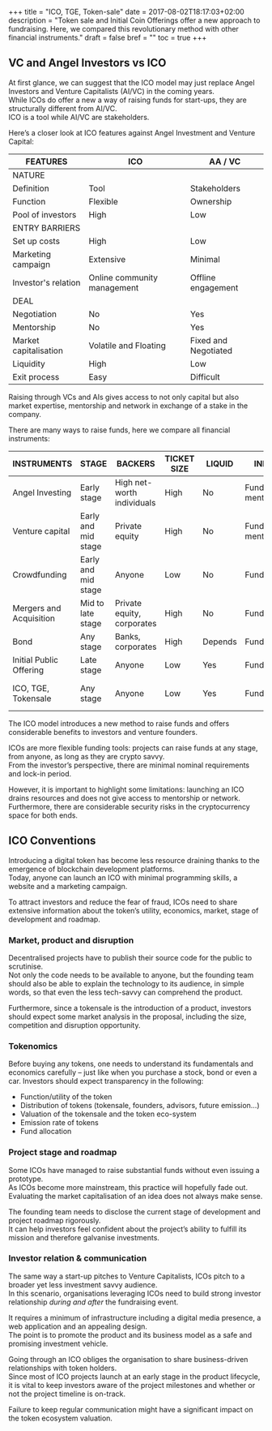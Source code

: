 +++
title = "ICO, TGE, Token-sale"
date = 2017-08-02T18:17:03+02:00
description = "Token sale and Initial Coin Offerings offer a new approach to fundraising. Here, we compared this revolutionary method with other financial instruments."
draft = false
bref = ""
toc = true
+++

## VC and Angel Investors vs ICO

At first glance, we can suggest that the ICO model may just replace Angel Investors and Venture Capitalists (AI/VC) in the coming years.  
While ICOs do offer a new a way of raising funds for start-ups, they are structurally different from AI/VC.  
ICO is a tool while AI/VC are stakeholders.

Here’s a closer look at ICO features against Angel Investment and Venture Capital:

<table class="table table-sm">
  <thead>
    <tr class="text-center">
      <th class="text-left">FEATURES</th>
      <th class="text-center">ICO</th>
      <th class="text-center">AA / VC</th>
    </tr>
  </thead>
  <tbody>
    <tr>
      <td colspan="3" class="table-secondary text-center">NATURE</td>
    </tr>
    <tr>
      <td class="text-left">Definition</td>
      <td class="text-center">Tool</td>
      <td class="text-center">Stakeholders</td>
    </tr>
    <tr>
      <td class="text-left">Function</td>
      <td class="text-center">Flexible</td>
      <td class="text-center">Ownership</td>
    </tr>
    <tr>
      <td class="text-left">Pool of investors</td>
      <td class="text-center">High</td>
      <td class="text-center">Low</td>
    </tr>
    <tr>
      <td colspan="3" class="table-secondary text-center">ENTRY BARRIERS</td>
    </tr>
    <tr>
      <td class="text-left">Set up costs</td>
      <td class="text-center">High</td>
      <td class="text-center">Low</td>
    </tr>
    <tr>
      <td class="text-left">Marketing campaign</td>
      <td class="text-center">Extensive</td>
      <td class="text-center">Minimal</td>
    </tr>
    <tr>
      <td class="text-left">Investor's relation</td>
      <td class="text-center">Online community management</td>
      <td class="text-center">Offline engagement</td>
    </tr>
    <tr>
      <td colspan="3" class="table-secondary text-center">DEAL</td>
    </tr>
    <tr>
      <td class="text-left">Negotiation</td>
      <td class="text-center">No</td>
      <td class="text-center">Yes</td>
    </tr>
    <tr>
      <td class="text-left">Mentorship</td>
      <td class="text-center">No</td>
      <td class="text-center">Yes</td>
    </tr>
    <tr>
      <td class="text-left">Market capitalisation</td>
      <td class="text-center">Volatile and Floating</td>
      <td class="text-center">Fixed and Negotiated</td>
    </tr>
    <tr>
      <td class="text-left">Liquidity</td>
      <td class="text-center">High</td>
      <td class="text-center">Low</td>
    </tr>
    <tr>
      <td class="text-left">Exit process</td>
      <td class="text-center">Easy</td>
      <td class="text-center">Difficult</td>
    </tr>
  </tbody>
</table>

Raising through VCs and AIs gives access to not only capital but also market expertise, mentorship and network in exchange of a stake in the company.

There are many ways to raise funds, here we compare all financial instruments:

<table class="table table-sm table-condensed">
  <thead>
    <tr class="font-weight-bold text-center">
      <th class="text-left">INSTRUMENTS</th>
      <th>STAGE</th>
      <th>BACKERS</th>
      <th>TICKET SIZE</th>
      <th>LIQUID</th>
      <th>INPUT</th>
      <th>OUTPUT</th>
    </tr>
  </thead>
  <tbody>
    <tr class="text-center">
      <td class="text-left">Angel Investing</td>
      <td>Early stage</td>
      <td>High net-worth individuals</td>
      <td>High</td>
      <td>No</td>
      <td>Funds, mentorship</td>
      <td>Equity</td>
    </tr>
    <tr class="text-center">
      <td class="text-left">Venture capital</td>
      <td>Early and mid stage</td>
      <td>Private equity</td>
      <td>High</td>
      <td>No</td>
      <td>Funds, mentorship</td>
      <td>Equity, debt</td>
    <tr class="text-center">
      <td class="text-left">Crowdfunding</td>
      <td>Early and mid stage</td>
      <td>Anyone</td>
      <td>Low</td>
      <td>No</td>
      <td>Funds</td>
      <td>Equity, debt</td>
    <tr class="text-center">
      <td class="text-left">Mergers and Acquisition</td>
      <td>Mid to late stage</td>
      <td>Private equity, corporates</td>
      <td>High</td>
      <td>No</td>
      <td>Funds</td>
      <td>Equity</td>
    <tr class="text-center">
      <td class="text-left">Bond</td>
      <td>Any stage</td>
      <td>Banks, corporates</td>
      <td>High</td>
      <td>Depends</td>
      <td>Funds</td>
      <td>Debt</td>
    <tr class="text-center">
      <td class="text-left">Initial Public Offering</td>
      <td>Late stage</td>
      <td>Anyone</td>
      <td>Low</td>
      <td>Yes</td>
      <td>Funds</td>
      <td>Equity</td>
    <tr class="text-center">
      <td class="text-left">ICO, TGE, Tokensale</td>
      <td>Any stage</td>
      <td>Anyone</td>
      <td>Low</td>
      <td>Yes</td>
      <td>Funds</td>
      <td>Equity and rights</td>
    </tr>
  </tbody>
</table>

The ICO model introduces a new method to raise funds and offers considerable benefits to investors and venture founders.  

ICOs are more flexible funding tools: projects can raise funds at any stage, from anyone, as long as they are crypto savvy.  
From the investor’s perspective, there are minimal nominal requirements and lock-in period.

However, it is important to highlight some limitations: launching an ICO drains resources and does not give access to mentorship or network. Furthermore, there are considerable security risks in the cryptocurrency space for both ends.

## ICO Conventions

Introducing a digital token has become less resource draining thanks to the emergence of blockchain development platforms.  
Today, anyone can launch an ICO with minimal programming skills, a website and a marketing campaign.

To attract investors and reduce the fear of fraud, ICOs need to share extensive information about the token’s utility, economics, market, stage of development and roadmap.

### Market, product and disruption

Decentralised projects have to publish their source code for the public to scrutinise.  
Not only the code needs to be available to anyone, but the founding team should also be able to explain the technology to its audience, in simple words, so that even the less tech-savvy can comprehend the product.

Furthermore, since a tokensale is the introduction of a product, investors should expect some market analysis in the proposal, including the size, competition and disruption opportunity.

### Tokenomics

Before buying any tokens, one needs to understand its fundamentals and economics carefully – just like when you purchase a stock, bond or even a car.
Investors should expect transparency in the following:

* Function/utility of the token
* Distribution of tokens (tokensale, founders, advisors, future emission…)
* Valuation of the tokensale and the token eco-system
* Emission rate of tokens
* Fund allocation

### Project stage and roadmap

Some ICOs have managed to raise substantial funds without even issuing a prototype.  
As ICOs become more mainstream, this practice will hopefully fade out. Evaluating the market capitalisation of an idea does not always make sense.

The founding team needs to disclose the current stage of development and project roadmap rigorously.  
It can help investors feel confident about the project’s ability to fulfill its mission and therefore galvanise investments.

### Investor relation & communication

The same way a start-up pitches to Venture Capitalists, ICOs pitch to a broader yet less investment savvy audience.  
In this scenario, organisations leveraging ICOs need to build strong investor relationship _during and after_ the fundraising event.

It requires a minimum of infrastructure including a digital media presence, a web application and an appealing design.  
The point is to promote the product and its business model as a safe and promising investment vehicle.

Going through an ICO obliges the organisation to share business-driven relationships with token holders.  
Since most of ICO projects launch at an early stage in the product lifecycle, it is vital to keep investors aware of the project milestones and whether or not the project timeline is on-track.

Failure to keep regular communication might have a significant impact on the token ecosystem valuation.
